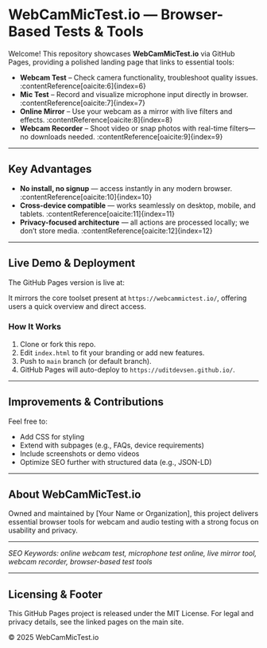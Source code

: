 # WebCamMicTest.io — Browser-Based Tests & Tools

Welcome! This repository showcases **WebCamMicTest.io** via GitHub Pages, providing a polished landing page that links to essential tools:

- **Webcam Test** – Check camera functionality, troubleshoot quality issues. :contentReference[oaicite:6]{index=6}  
- **Mic Test** – Record and visualize microphone input directly in browser. :contentReference[oaicite:7]{index=7}  
- **Online Mirror** – Use your webcam as a mirror with live filters and effects. :contentReference[oaicite:8]{index=8}  
- **Webcam Recorder** – Shoot video or snap photos with real-time filters—no downloads needed. :contentReference[oaicite:9]{index=9}

---

##  Key Advantages

- **No install, no signup** — access instantly in any modern browser. :contentReference[oaicite:10]{index=10}  
- **Cross-device compatible** — works seamlessly on desktop, mobile, and tablets. :contentReference[oaicite:11]{index=11}  
- **Privacy-focused architecture** — all actions are processed locally; we don’t store media. :contentReference[oaicite:12]{index=12}

---

##  Live Demo & Deployment

The GitHub Pages version is live at:

It mirrors the core toolset present at `https://webcammictest.io/`, offering users a quick overview and direct access.

### How It Works

1. Clone or fork this repo.
2. Edit `index.html` to fit your branding or add new features.
3. Push to `main` branch (or default branch).
4. GitHub Pages will auto-deploy to `https://uditdevsen.github.io/`.

---

##  Improvements & Contributions

Feel free to:

- Add CSS for styling
- Extend with subpages (e.g., FAQs, device requirements)
- Include screenshots or demo videos
- Optimize SEO further with structured data (e.g., JSON-LD)

---

##  About WebCamMicTest.io

Owned and maintained by [Your Name or Organization], this project delivers essential browser tools for webcam and audio testing with a strong focus on usability and privacy.

---

*SEO Keywords: online webcam test, microphone test online, live mirror tool, webcam recorder, browser-based test tools*

---

##  Licensing & Footer

This GitHub Pages project is released under the MIT License. For legal and privacy details, see the linked pages on the main site.

© 2025 WebCamMicTest.io

